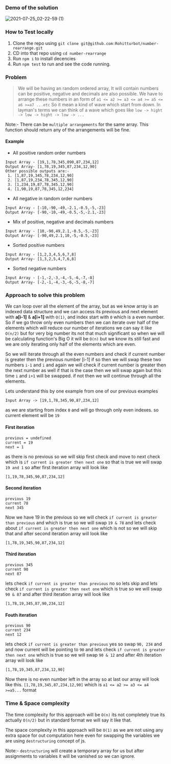 ### Demo of the solution

![2021-07-25_02-22-59 (1)](https://user-images.githubusercontent.com/40739903/126880854-eb577f52-6003-4fbc-9477-b3612d56bf55.gif)

### How to Test locally

1. Clone the repo using `git clone git@github.com:Rohitturbot/number-rearrange.git`
2. CD into that repo using `cd number-rearrange`
3. Run `npm i` to install decencies
4. Run `npm test` to run and see the code running.

### Problem

> We will be having an random ordered array, It will contain numbers can be positive, negative and decimals are also possible. We have to arrange these numbers in an form of `a1 <= a2 >= a3 <= a4 >= a5 <= a6 >=a7 ...etc` So it mean a kind of wave which start from down. In layman's terms we can think of a wave which goes like `low -> hight -> low -> hight -> low -> ...`

Note:- There can be `multiple arrangements` for the same array. This function should return any of the arrangements will be fine.
#### Example

- All positive random order numbers
```
Input Array - [19,1,78,345,090,87,234,12]
Output Array- [1,78,19,345,87,234,12,90]
Other possible outputs are:-
 1. [1,87,19,345,78,234,12,90]
 2. [1,87,19,234,78,345,12,90]
 3. [1,234,19,87,78,345,12,90]
 4. [1,90,19,87,78,345,12,234]
```

- All negative in random order numbers
```
Input Array - [-10,-90,-49,-2.1,-0.5,-5,-23]
Output Array- [-90,-10,-49,-0.5,-5,-2.1,-23]
```

- Mix of positive, negative and decimals numbers
```
Input Array - [10,-90,49,2.1,-0.5,-5,-23]
Output Array- [-90,49,2.1,10,-5,-0.5,-23]
```

- Sorted positive numbers
```
Input Array - [1,2,3,4,5,6,7,8]
Output Array- [1,3,2,5,4,7,6,8]
```

- Sorted negative numbers
```
Input Array - [-1,-2,-3,-4,-5,-6,-7,-8]
Output Array- [-2,-1,-4,-3,-6,-5,-8,-7]
```

### Approach to solve this problem

We can loop over all the element of the array, but as we know array is an indexed data structure and we can access its previous and next element with **a[i-1]** & **a[i+1]** with `O(1)`, and index start with `0` which is a even number. So if we go throw only even numbers then we can iterate over half of the elements which will reduce our number of iterations we can say it like `O(n/2)` but for very big number its not that much significant so when we will be calculating function's Big O it will be `O(n)` but we know its still fast and we are only iterating only half of the elements which are even.

So we will iterate through all the even numbers and check if current number is greater then the previous number [i-1] if so then we will swap these two numbers `i-1` and `i` and again we will check if current number is greater then the next number as well if that is the case then we will swap again but this time `i` and `i+1` will be swapped. if not then we will continue through all the elements.

Lets understand this by one example from one of our previous examples
```
Input Array -> [19,1,78,345,90,87,234,12]
```

as we are starting from index `0` and will go through only even indexes. so current element will be `19`

#### First iteration

```
previous = undefined
current = 19
next = 1
```
as there is no previous so we will skip first check and move to next check which is `if current is greater then next one` so that is true we will swap `19 and 1` so after first iteration array will look like
```
[1,19,78,345,90,87,234,12]
```

#### Second iteration

```
previous 19
current 78
next 345
```
Now we have 19 in the previous so we will check `if current is greater than previous` and which is true so we will swap `19 & 78` and lets check about `if current is greater then next one` which is not so we will skip that and after second iteration array will look like
```
[1,78,19,345,90,87,234,12]
```

#### Third iteration

```
previous 345
current 90
next 87
```
lets check `if current is greater than previous` no so lets skip and lets check `if current is greater then next one` which is true so we will swap `90 & 87` and after third iteration array will look like
```
[1,78,19,345,87,90,234,12]
```

#### Fouth iteration

```
previous 90
current 234
next 12
```
lets check `if current is greater than previous` yes so swap `90, 234` and and now current will be pointing to `90` and lets check `if current is greater then next one` which is true so we will swap `90 & 12` and after 4th iteration array will look like
```
[1,78,19,345,87,234,12,90]
```

Now there is no even number left in the array so at last our array will look like this. `[1,78,19,345,87,234,12,90]` which is
`a1 <= a2 >= a3 <= a4 >=a5...` format


### Time & Space complexity

The time complexity for this approach will be `O(n)` its not completely true its actually `O(n/2)` but in standard format we will say it like that.


The space complexity in this approach will be `O(1)` as we are not using any extra space for out computation here even for swapping the variables we are using `destructuring` concept of js.

Note:- `destructuring` will create a temporary array for us but after assignments to variables it will be vanished so we can ignore.
